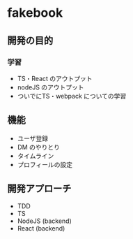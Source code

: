 # fakebook

## 開発の目的
### 学習
- TS・React のアウトプット
- nodeJS のアウトプット
- ついでにTS・webpack についての学習

## 機能
- ユーザ登録
- DM のやりとり
- タイムライン
- プロフィールの設定

## 開発アプローチ
- TDD
- TS
- NodeJS (backend)
- React (backend)
